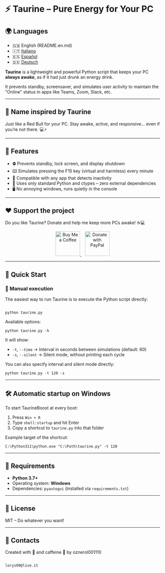 # ⚡ Taurine – Pure Energy for Your PC

## 🌍 Languages
- 🇬🇧 English (README.en.md)
- 🇮🇹 [Italiano](../README.md)
- 🇪🇸 [Español](README.es.md)
- 🇩🇪 [Deutsch](README.de.md)

**Taurine** is a lightweight and powerful Python script that keeps your PC **always awake**, as if it had just drunk an energy drink.

It prevents standby, screensaver, and simulates user activity to maintain the "Online" status in apps like Teams, Zoom, Slack, etc.

---

## 🐂 Name inspired by **Taurine**

Just like a Red Bull for your PC. Stay awake, active, and responsive… even if you’re not there. 💻⚡

---

## 🧠 Features

- ⛔ Prevents standby, lock screen, and display shutdown  
- ⌨️ Simulates pressing the F15 key (virtual and harmless) every minute  
- 🧩 Compatible with any app that detects inactivity  
- 🐍 Uses only standard Python and ctypes – zero external dependencies  
- 🖥️ No annoying windows, runs quietly in the console  

---

## ❤️ Support the project

Do you like Taurine? Donate and help me keep more PCs awake! ☕💻

<p align="center">
  <!-- Buy Me a Coffee -->
  <a href="https://www.buymeacoffee.com/oznerol" style="height: 5rem; width: auto;" target="_blank">
    <img src="https://cdn.buymeacoffee.com/buttons/v2/default-yellow.png" 
         alt="Buy Me a Coffee" 
         style="height: 5rem; width: auto;">
  </a>
  &nbsp;&nbsp;
  <!-- PayPal -->
  <a href="https://www.paypal.com/donate/?hosted_button_id=L95AXFR3LEZ7Q" style="height: 5rem; width: auto;" target="_blank">
    <img src="https://img.shields.io/badge/PayPal-00457C?style=for-the-badge&logo=paypal&logoColor=white" 
         alt="Donate with PayPal" 
         style="height: 5rem; width: auto;">
  </a>
</p>

---

## 🚀 Quick Start

### 🔁 Manual execution

The easiest way to run Taurine is to execute the Python script directly:

```

python taurine.py

```

Available options:

    python taurine.py -h

It will show:

- `-t`, `--time` → Interval in seconds between simulations (default: 60)  
- `-s`, `--silent` → Silent mode, without printing each cycle  

You can also specify interval and silent mode directly:

    python taurine.py -t 120 -s

---

## 🛠 Automatic startup on Windows

To start TaurineBoost at every boot:  

1. Press `Win + R`  
2. Type `shell:startup` and hit Enter  
3. Copy a shortcut to `taurine.py` into that folder  

Example target of the shortcut:

    C:\Python311\python.exe "C:\Path\taurine.py" -t 120

---

## 🔧 Requirements

- **Python 3.7+**  
- Operating system: **Windows**  
- Dependencies: `pyautogui` (installed via `requirements.txt`)  

---

## 📄 License

MIT – Do whatever you want!  

---

## 💬 Contacts

Created with 💪 and caffeine 🤭 by oznerol001110  


```

lorys09@live.it

```

